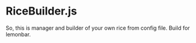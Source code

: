 # RiceBuilder.js
So, this is manager and builder of your own rice from config file. Build for lemonbar.